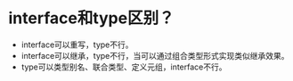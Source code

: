 # interface和type区别？
* interface可以重写，type不行。
* interface可以继承，type不行，当可以通过组合类型形式实现类似继承效果。
* type可以类型别名、联合类型、定义元组，interface不行。